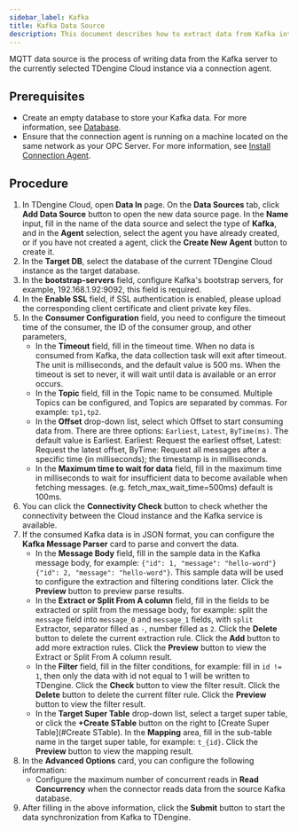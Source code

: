 ```yaml
---
sidebar_label: Kafka
title: Kafka Data Source
description: This document describes how to extract data from Kafka into a TDengine Cloud instance.
---
```


MQTT data source is the process of writing data from the Kafka server to the currently selected TDengine Cloud instance via a connection agent.

## Prerequisites

- Create an empty database to store your Kafka data. For more information, see [Database](../../../programming/model/#create-database).
- Ensure that the connection agent is running on a machine located on the same network as your OPC Server. For more information, see [Install Connection Agent](../install-agent/).

## Procedure

1. In TDengine Cloud, open **Data In** page. On the **Data Sources** tab, click **Add Data Source** button to open the new data source page. In the **Name** input, fill in the name of the data source and select the type of **Kafka**, and in the **Agent** selection, select the agent you have already created, or if you have not created a agent, click the **Create New Agent** button to create it.
2. In the **Target DB**, select the database of the current TDengine Cloud instance as the target database.
3. In the **bootstrap-servers** field, configure Kafka's bootstrap servers, for example, 192.168.1.92:9092, this field is required.
4. In the **Enable SSL** field, if SSL authentication is enabled, please upload the corresponding client certificate and client private key files.
5. In the **Consumer Configuration** field, you need to configure the timeout time of the consumer, the ID of the consumer group, and other parameters,
   - In the **Timeout** field, fill in the timeout time. When no data is consumed from Kafka, the data collection task will exit after timeout. The unit is milliseconds, and the default value is 500 ms. When the timeout is set to never, it will wait until data is available or an error occurs.
   - In the **Topic** field, fill in the Topic name to be consumed. Multiple Topics can be configured, and Topics are separated by commas. For example: `tp1,tp2`.
   - In the **Offset** drop-down list, select which Offset to start consuming data from. There are three options: `Earliest`, `Latest`, `ByTime(ms)`. The default value is Earliest. Earliest: Request the earliest offset, Latest: Request the latest offset, ByTime: Request all messages after a specific time (in milliseconds); the timestamp is in milliseconds.
   - In the **Maximum time to wait for data** field, fill in the maximum time in milliseconds to wait for insufficient data to become available when fetching messages. (e.g. fetch_max_wait_time=500ms) default is 100ms.
6. You can click the **Connectivity Check** button to check whether the connectivity between the Cloud instance and the Kafka service is available.
7. If the consumed Kafka data is in JSON format, you can configure the **Kafka Message Parser** card to parse and convert the data.
   - In the **Message Body** field, fill in the sample data in the Kafka message body, for example: `{"id": 1, "message": "hello-word"}{"id": 2, "message": "hello-word"}`. This sample data will be used to configure the extraction and filtering conditions later. Click the **Preview** button to preview parse results.
   - In the **Extract or Split From A column** field, fill in the fields to be extracted or split from the message body, for example: split the `message` field into `message_0` and `message_1` fields, with `split` Extractor, separator filled as `-`, number filled as `2`. Click the **Delete** button to delete the current extraction rule. Click the **Add** button to add more extraction rules. Click the **Preview** button to view the Extract or Split From A column result.
   - In the **Filter** field, fill in the filter conditions, for example: fill in `id != 1`, then only the data with id not equal to 1 will be written to TDengine. Click the **Check** button to view the filter result. Click the **Delete** button to delete the current filter rule. Click the **Preview** button to view the filter result.
   - In the **Target Super Table** drop-down list, select a target super table, or click the **+Create STable** button on the right to [Create Super Table](#Create STable). In the **Mapping** area, fill in the sub-table name in the target super table, for example: `t_{id}`. Click the **Preview** button to view the mapping result.
8. In the **Advanced Options** card, you can configure the following information:
   - Configure the maximum number of concurrent reads in **Read Concurrency** when the connector reads data from the source Kafka database.
9. After filling in the above information, click the **Submit** button to start the data synchronization from Kafka to TDengine.

